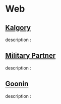 # Web

## [Kalgory](https://github.com/hyunmindev/Web_Kalgory)
description :

## [Military Partner](https://github.com/hyunmindev/Web_Military-Partner)
description :

## [Goonin](https://github.com/hyunmindev/Web_Goonin)
description :
